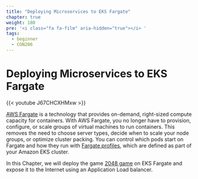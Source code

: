 ```yaml
---
title: "Deploying Microservices to EKS Fargate"
chapter: true
weight: 180
pre: '<i class="fa fa-film" aria-hidden="true"></i> '
tags:
  - beginner
  - CON206
---
```


# Deploying Microservices to EKS Fargate

{{< youtube J67CHCXHMxw >}}

[AWS Fargate](https://docs.aws.amazon.com/eks/latest/userguide/fargate.html) is a technology that provides on-demand, right-sized compute capacity for containers. With AWS Fargate, you no longer have to provision, configure, or scale groups of virtual machines to run containers. This removes the need to choose server types, decide when to scale your node groups, or optimize cluster packing. You can control which pods start on Fargate and how they run with [Fargate profiles](https://docs.aws.amazon.com/eks/latest/userguide/fargate-profile.html), which are defined as part of your Amazon EKS cluster.

In this Chapter, we will deploy the game [2048 game](http://play2048.co) on EKS Fargate and expose it to the Internet using an Application Load balancer.
